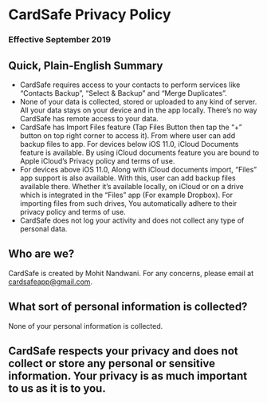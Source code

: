 # CardSafe Privacy Policy

### Effective September 2019

## Quick, Plain-English Summary
* CardSafe requires access to your contacts to perform services like “Contacts Backup”, “Select & Backup” and “Merge Duplicates”.
* None of your data is collected, stored or uploaded to any kind of server. All your data stays on your device and in the app locally. There’s no way CardSafe has remote access to your data.
* CardSafe has Import Files feature (Tap Files Button then tap the “+” button on top right corner to access it). From where user can add backup files to app. For devices below iOS 11.0, iCloud Documents feature is available. By using iCloud documents feature you are bound to Apple iCloud’s Privacy policy and terms of use. 
* For devices above iOS 11.0, Along with iCloud documents import, “Files” app support is also available. With this, user can add backup files available there. Whether it’s available locally, on iCloud or on a drive which is integrated in the “Files” app (For example Dropbox). For importing files from such drives, You automatically adhere to their privacy policy and terms of use.
* CardSafe does not log your activity and does not collect any type of personal data.


## Who are we?
CardSafe is created by Mohit Nandwani. For any concerns, please email at cardsafeapp@gmail.com.

## What sort of personal information is collected?
None of your personal information is collected.

## CardSafe respects your privacy and does not collect or store any personal or sensitive information. Your privacy is as much important to us as it is to you.
